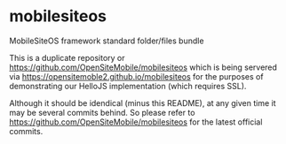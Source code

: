 mobilesiteos
============

MobileSiteOS framework standard folder/files bundle

This is a duplicate repository or https://github.com/OpenSiteMobile/mobilesiteos which is being servered via https://opensitemoble2.github.io/mobilesiteos for the purposes of demonstrating our HelloJS implementation (which requires SSL).

Although it should be idendical (minus this README), at any given time it may be several commits behind. So please refer to https://github.com/OpenSiteMobile/mobilesiteos for the latest official commits.
